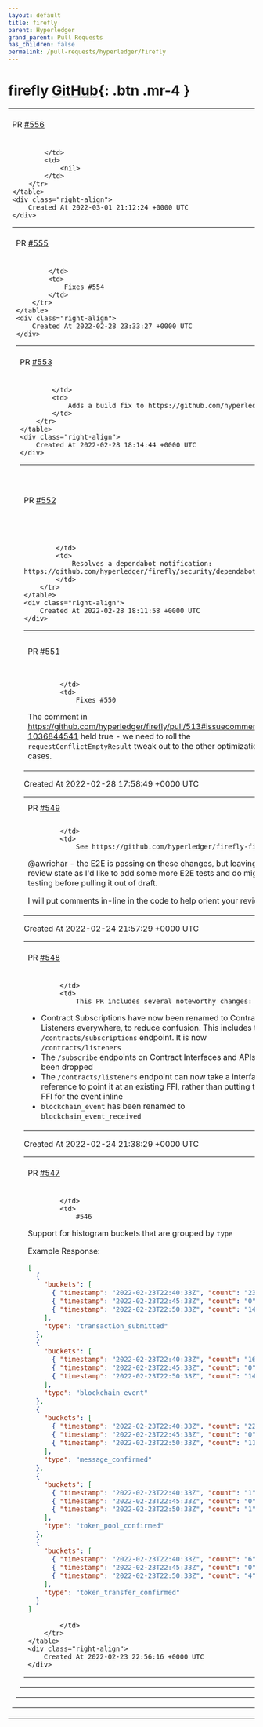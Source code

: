 ```yaml
---
layout: default
title: firefly
parent: Hyperledger
grand_parent: Pull Requests
has_children: false
permalink: /pull-requests/hyperledger/firefly
---
```


# firefly <span class="fs-3 right-align">[GitHub](https://github.com/hyperledger/firefly){: .btn .mr-4 }</span>


<div>
    <table>
        <tr>
            <td>
                PR <a href="https://github.com/hyperledger/firefly/pull/556" class=".btn">#556</a>
            </td>
            <td>
                <b>
                    Update manifest versions
                </b>
            </td>
        </tr>
        <tr>
            <td>
                
            </td>
            <td>
                <nil>
            </td>
        </tr>
    </table>
    <div class="right-align">
        Created At 2022-03-01 21:12:24 +0000 UTC
    </div>
</div>

<div>
    <table>
        <tr>
            <td>
                PR <a href="https://github.com/hyperledger/firefly/pull/555" class=".btn">#555</a>
            </td>
            <td>
                <b>
                    Explicitly name all subscriptions
                </b>
            </td>
        </tr>
        <tr>
            <td>
                
            </td>
            <td>
                Fixes #554 
            </td>
        </tr>
    </table>
    <div class="right-align">
        Created At 2022-02-28 23:33:27 +0000 UTC
    </div>
</div>

<div>
    <table>
        <tr>
            <td>
                PR <a href="https://github.com/hyperledger/firefly/pull/553" class=".btn">#553</a>
            </td>
            <td>
                <b>
                    Documentation updates from @TheSwarnim
                </b>
            </td>
        </tr>
        <tr>
            <td>
                
            </td>
            <td>
                Adds a build fix to https://github.com/hyperledger/firefly/pull/451
            </td>
        </tr>
    </table>
    <div class="right-align">
        Created At 2022-02-28 18:14:44 +0000 UTC
    </div>
</div>

<div>
    <table>
        <tr>
            <td>
                PR <a href="https://github.com/hyperledger/firefly/pull/552" class=".btn">#552</a>
            </td>
            <td>
                <b>
                    Docs "bundle update" to pick up new nokogiri build
                </b>
            </td>
        </tr>
        <tr>
            <td>
                
            </td>
            <td>
                Resolves a dependabot notification: https://github.com/hyperledger/firefly/security/dependabot/7
            </td>
        </tr>
    </table>
    <div class="right-align">
        Created At 2022-02-28 18:11:58 +0000 UTC
    </div>
</div>

<div>
    <table>
        <tr>
            <td>
                PR <a href="https://github.com/hyperledger/firefly/pull/551" class=".btn">#551</a>
            </td>
            <td>
                <b>
                    Roll requestConflictEmptyResult from Group to Data and Message too
                </b>
            </td>
        </tr>
        <tr>
            <td>
                
            </td>
            <td>
                Fixes #550

The comment in https://github.com/hyperledger/firefly/pull/513#issuecomment-1036844541 held true - we need to roll the `requestConflictEmptyResult` tweak out to the other optimization cases.
            </td>
        </tr>
    </table>
    <div class="right-align">
        Created At 2022-02-28 17:58:49 +0000 UTC
    </div>
</div>

<div>
    <table>
        <tr>
            <td>
                PR <a href="https://github.com/hyperledger/firefly/pull/549" class=".btn">#549</a>
            </td>
            <td>
                <b>
                    FIR-9: Identity enhancements
                </b>
            </td>
        </tr>
        <tr>
            <td>
                
            </td>
            <td>
                See https://github.com/hyperledger/firefly-fir/pull/9

@awrichar - the E2E is passing on these changes, but leaving PR in review state as I'd like to add some more E2E tests and do migration testing before pulling it out of draft.

I will put comments in-line in the code to help orient your review
            </td>
        </tr>
    </table>
    <div class="right-align">
        Created At 2022-02-24 21:57:29 +0000 UTC
    </div>
</div>

<div>
    <table>
        <tr>
            <td>
                PR <a href="https://github.com/hyperledger/firefly/pull/548" class=".btn">#548</a>
            </td>
            <td>
                <b>
                    Rename contract subscriptions to contract listeners
                </b>
            </td>
        </tr>
        <tr>
            <td>
                
            </td>
            <td>
                This PR includes several noteworthy changes:

- Contract Subscriptions have now been renamed to Contract Listeners everywhere, to reduce confusion. This includes the `/contracts/subscriptions` endpoint. It is now `/contracts/listeners`
- The `/subscribe` endpoints on Contract Interfaces and APIs have been dropped
- The `/contracts/listeners` endpoint can now take a interface reference to point it at an existing FFI, rather than putting the full FFI for the event inline
- `blockchain_event` has been renamed to `blockchain_event_received`
            </td>
        </tr>
    </table>
    <div class="right-align">
        Created At 2022-02-24 21:38:29 +0000 UTC
    </div>
</div>

<div>
    <table>
        <tr>
            <td>
                PR <a href="https://github.com/hyperledger/firefly/pull/547" class=".btn">#547</a>
            </td>
            <td>
                <b>
                    [charts-by-type] histogram broken down by type
                </b>
            </td>
        </tr>
        <tr>
            <td>
                
            </td>
            <td>
                #546 

Support for histogram buckets that are grouped by `type`

Example Response:
```json
[
  {
    "buckets": [
      { "timestamp": "2022-02-23T22:40:33Z", "count": "23" },
      { "timestamp": "2022-02-23T22:45:33Z", "count": "0" },
      { "timestamp": "2022-02-23T22:50:33Z", "count": "14" }
    ],
    "type": "transaction_submitted"
  },
  {
    "buckets": [
      { "timestamp": "2022-02-23T22:40:33Z", "count": "16" },
      { "timestamp": "2022-02-23T22:45:33Z", "count": "0" },
      { "timestamp": "2022-02-23T22:50:33Z", "count": "14" }
    ],
    "type": "blockchain_event"
  },
  {
    "buckets": [
      { "timestamp": "2022-02-23T22:40:33Z", "count": "22" },
      { "timestamp": "2022-02-23T22:45:33Z", "count": "0" },
      { "timestamp": "2022-02-23T22:50:33Z", "count": "11" }
    ],
    "type": "message_confirmed"
  },
  {
    "buckets": [
      { "timestamp": "2022-02-23T22:40:33Z", "count": "1" },
      { "timestamp": "2022-02-23T22:45:33Z", "count": "0" },
      { "timestamp": "2022-02-23T22:50:33Z", "count": "1" }
    ],
    "type": "token_pool_confirmed"
  },
  {
    "buckets": [
      { "timestamp": "2022-02-23T22:40:33Z", "count": "6" },
      { "timestamp": "2022-02-23T22:45:33Z", "count": "0" },
      { "timestamp": "2022-02-23T22:50:33Z", "count": "4" }
    ],
    "type": "token_transfer_confirmed"
  }
]

```
            </td>
        </tr>
    </table>
    <div class="right-align">
        Created At 2022-02-23 22:56:16 +0000 UTC
    </div>
</div>

